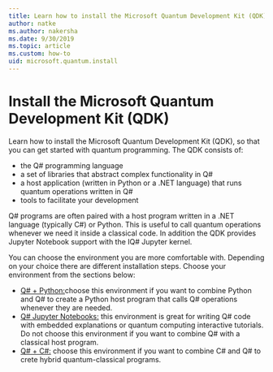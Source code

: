 ```yaml
---
title: Learn how to install the Microsoft Quantum Development Kit (QDK)
author: natke
ms.author: nakersha
ms.date: 9/30/2019
ms.topic: article
ms.custom: how-to
uid: microsoft.quantum.install
---
```


# Install the Microsoft Quantum Development Kit (QDK)

Learn how to install the Microsoft Quantum Development Kit (QDK), so that you can get started with quantum programming. The QDK consists of:

- the Q# programming language
- a set of libraries that abstract complex functionality in Q#
- a host application (written in Python or a .NET language) that runs quantum operations written in Q#
- tools to facilitate your development

Q# programs are often paired with a host program written in a .NET language (typically C#) or Python. This is useful to call quantum operations whenever we need it inside a classical code.
In addition the QDK provides Jupyter Notebook support with the IQ# Jupyter kernel.

You can choose the environment you are more comfortable with. Depending on your choice there are different installation steps. Choose your environment from the sections below:

- [Q# + Python:](xref:microsoft.quantum.install.python)choose this environment if you want to combine Python and Q# to create a Python host program that calls Q# operations whenever they are needed.
- [Q# Jupyter Notebooks:](xref:microsoft.quantum.install.jupyter) this environment is great for writing Q# code with embedded explanations or quantum computing interactive tutorials. Do not choose this environment if you want to combine Q# with a classical host program.
- [Q# + C#:](xref:microsoft.quantum.install.cs) choose this environment if you want to combine C# and Q# to crete hybrid quantum-classical programs.
